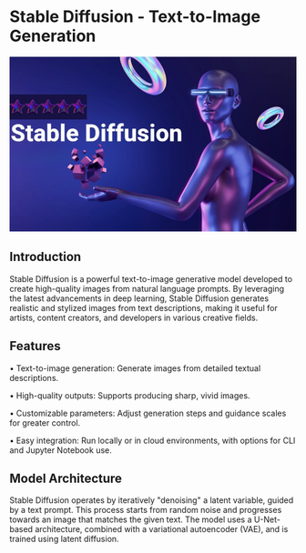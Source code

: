 
# Stable Diffusion - Text-to-Image Generation






![App Screenshot](https://github.com/Surbhipatil/Stable-Diffusion/blob/main/dinh-nghia-stable-diffusion-la-gi.jpg)

## Introduction
Stable Diffusion is a powerful text-to-image generative model developed to create high-quality images from natural language prompts. By leveraging the latest advancements in deep learning, Stable Diffusion generates realistic and stylized images from text descriptions, making it useful for artists, content creators, and developers in various creative fields.

## Features
•	Text-to-image generation: Generate images from detailed textual descriptions.

•	High-quality outputs: Supports producing sharp, vivid images.

•	Customizable parameters: Adjust generation steps and guidance scales for greater control.

•	Easy integration: Run locally or in cloud environments, with options for CLI and Jupyter Notebook use.

## Model Architecture

Stable Diffusion operates by iteratively "denoising" a latent variable, guided by a text prompt. This process starts from random noise and progresses towards an image that matches the given text. The model uses a U-Net-based architecture, combined with a variational autoencoder (VAE), and is trained using latent diffusion.
